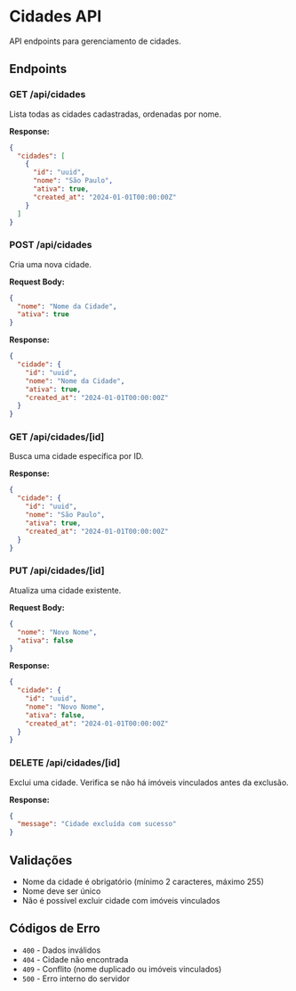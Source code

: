 # Cidades API

API endpoints para gerenciamento de cidades.

## Endpoints

### GET /api/cidades
Lista todas as cidades cadastradas, ordenadas por nome.

**Response:**
```json
{
  "cidades": [
    {
      "id": "uuid",
      "nome": "São Paulo",
      "ativa": true,
      "created_at": "2024-01-01T00:00:00Z"
    }
  ]
}
```

### POST /api/cidades
Cria uma nova cidade.

**Request Body:**
```json
{
  "nome": "Nome da Cidade",
  "ativa": true
}
```

**Response:**
```json
{
  "cidade": {
    "id": "uuid",
    "nome": "Nome da Cidade",
    "ativa": true,
    "created_at": "2024-01-01T00:00:00Z"
  }
}
```

### GET /api/cidades/[id]
Busca uma cidade específica por ID.

**Response:**
```json
{
  "cidade": {
    "id": "uuid",
    "nome": "São Paulo",
    "ativa": true,
    "created_at": "2024-01-01T00:00:00Z"
  }
}
```

### PUT /api/cidades/[id]
Atualiza uma cidade existente.

**Request Body:**
```json
{
  "nome": "Novo Nome",
  "ativa": false
}
```

**Response:**
```json
{
  "cidade": {
    "id": "uuid",
    "nome": "Novo Nome",
    "ativa": false,
    "created_at": "2024-01-01T00:00:00Z"
  }
}
```

### DELETE /api/cidades/[id]
Exclui uma cidade. Verifica se não há imóveis vinculados antes da exclusão.

**Response:**
```json
{
  "message": "Cidade excluída com sucesso"
}
```

## Validações

- Nome da cidade é obrigatório (mínimo 2 caracteres, máximo 255)
- Nome deve ser único
- Não é possível excluir cidade com imóveis vinculados

## Códigos de Erro

- `400` - Dados inválidos
- `404` - Cidade não encontrada
- `409` - Conflito (nome duplicado ou imóveis vinculados)
- `500` - Erro interno do servidor
